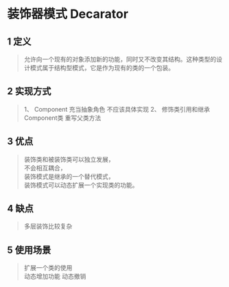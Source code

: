 # 装饰器模式 Decarator 

## 1 定义
>允许向一个现有的对象添加新的功能，同时又不改变其结构。这种类型的设计模式属于结构型模式，它是作为现有的类的一个包装。

## 2 实现方式
>1、 Component 充当抽象角色 不应该具体实现
>2、 修饰类引用和继承Component类 重写父类方法 

## 3 优点 
 > 装饰类和被装饰类可以独立发展，  
 不会相互耦合，  
 装饰模式是继承的一个替代模式，  
 装饰模式可以动态扩展一个实现类的功能。
 
## 4 缺点
 > 多层装饰比较复杂
 
## 5 使用场景 
 > 扩展一个类的使用  
 > 动态增加功能 动态撤销
 
 
 
 